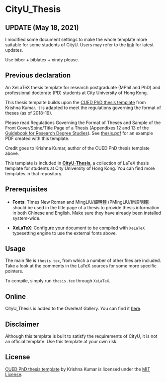 # CityU_Thesis

## UPDATE (May 18, 2021)

I modified some document settings to make the whole template more suitable for some students of CityU. Users may refer to the [link](https://www.overleaf.com/read/mwpbypjxngvh) for latest updates.

Use biber + biblatex + xindy please.


## Previous declaration

An XeLaTeX thesis template for research postgraduate (MPhil and PhD) and professional doctorate (PD) students at City University of Hong Kong.

This thesis tempalte builds upon the [CUED PhD thesis template](https://github.com/kks32/phd-thesis-template) from Krishna Kumar. It is adapted to meet the regulations governing the format of theses (as of 2018-19).

Please read Regulations Governing the Format of Theses and Sample of the Front Cover/Spine/Title Page of a Thesis (Appendixes 12 and 13 of the [Guidebook for Research Degree Studies](https://www.sgs.cityu.edu.hk/student/rpg/studentGuideBook)). See [thesis.pdf](thesis.pdf) for an example PDF created with this template.

Credit goes to Krishna Kumar, author of the CUED PhD thesis template above.

This template is included in **[CityU-Thesis](https://github.com/huwan/CityU-Thesis)**, a collection of LaTeX thesis template for students at City University of Hong Kong. You can find more templates in that repository.

## Prerequisites

- **Fonts**: Times New Roman and MingLiU/細明體 (PMingLiU/新細明體) should be used in the title page of a thesis to provide thesis information in both Chinese and English. Make sure they have already been installed system-wide.

- **XeLaTeX**: Configure your document to be compiled with `XeLaTeX` typesetting engine to use the external fonts above.

## Usage

The main file is `thesis.tex`, from which a number of other files are included. Take a look at the comments in the LaTeX sources for some more specific pointers.

To compile, simply run `thesis.tex` through `XeLaTeX`.

## Online

CityU_Thesis is added to the Overleaf Gallery. You can find it [here](https://www.overleaf.com/latex/templates/cityu-thesis/pcwxpxsqqvyb).


## Disclaimer

Although this template is built to satisfy the requirements of CityU, it is not an official template. Use this template at your own risk.

## License

[CUED PhD thesis template](https://github.com/kks32/phd-thesis-template) by Krishna Kumar is licensed under the [MIT License](LICENSE).
